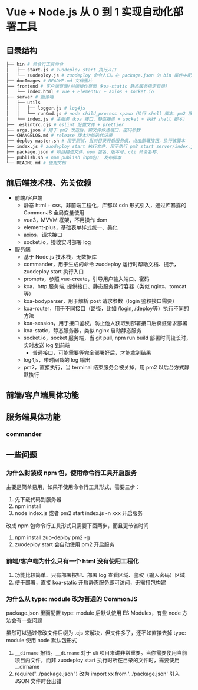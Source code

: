 # Vue + Node.js 从 0 到 1 实现自动化部署工具

## 目录结构
```bash
├── bin # 命令行工具命令
│   ├── start.js # zuodeploy start 执行入口
│   └── zuodeploy.js # zuodeploy 命令入口，在 package.json 的 bin 属性中配置
├── docImages # README.md 文档图片 
├── frontend # 客户端页面/前端操作页面（koa-static 静态服务指定目录）
│   └── index.html # Vue + ElementUI + axios + socket.io
├── server # 服务端
│   ├── utils
│   │   ├── logger.js # log4js 
│   │   └── runCmd.js # node child_process spawn（执行 shell 脚本、pm2 服务开启）
│   └── index.js # 主服务（koa 接口、静态服务 + socket + 执行 shell 脚本）
├── .eslintrc.cjs # eslint 配置文件 + prettier
├── args.json # 用于 pm2 改造后，跨文件传递端口、密码参数
├── CHANGELOG.md # release 版本功能迭代记录
├── deploy-master.sh # 用于测试，当前目录开启服务偶，点击部署按钮，执行该脚本
├── index.js # zuodeploy start 执行文件，用于执行 pm2 start server/index.js 主服务 
├── package.json # 项目描述文件，npm 包名、版本号、cli 命令名称、
├── publish.sh # npm publish（npm包） 发布脚本
└── README.md # 使用文档
```

## 前后端技术栈、先关依赖
- 前端/客户端
  - 静态 html + css，非前端工程化，库都以 cdn 形式引入，通过库暴露的 CommonJS 全局变量使用
  - vue3，MVVM 框架，不用操作 dom
  - element-plus，基础表单样式统一、美化
  - axios，请求接口
  - socket.io，接收实时部署 log
- 服务端
  - 基于 Node.js 技术栈，无数据库
  - commander，用于生成的命令 zuodeploy 运行时帮助文档、提示，zuodeploy start 执行入口
  - prompts，参照 vue-create，引导用户输入端口、密码
  - koa，http 服务端, 提供接口、静态服务运行容器（类似 nginx、tomcat 等）
  - koa-bodyparser，用于解析 post 请求参数（login 鉴权接口需要）
  - koa-router，用于不同接口（路径，比如 /login, /deploy等）执行不同的方法
  - koa-session，用于接口鉴权，防止他人获取到部署接口后疯狂请求部署
  - koa-static，静态服务器，类似 nginx 启动静态服务
  - socket.io，socket 服务端，当 git pull, npm run build 部署时间较长时，实时发送 log 到前端
    - 普通接口，可能需要等完全部署好后，才能拿到结果
  - log4js，带时间戳的 log 输出
  - pm2，直接执行，当 terminal 结束服务会被关掉，用 pm2 以后台方式静默执行

## 前端/客户端具体功能
## 服务端具体功能
### commander

## 一些问题
### 为什么封装成 npm 包，使用命令行工具开启服务
主要是简单易用，如果不使用命令行工具形式，需要三步：
1. 先下载代码到服务器
2. npm install
3. node index.js 或者 pm2 start index.js -n xxx 开启服务

改成 npm 包命令行工具形式只需要下面两步，而且更节省时间
1. npm install zuo-deploy pm2 -g
2. zuodeploy start 会自动使用 pm2 开启服务

### 前端/客户端为什么只有一个 html 没有使用工程化
1. 功能比较简单、只有部署按钮、部署 log 查看区域、鉴权（输入密码）区域
2. 便于部署，直接 koa-static 开启静态服务即可访问，无需打包构建

### 为什么从 type: module 改为普通的 CommonJS
package.json 里面配置 type: module 后默认使用 ES Modules，有些 node 方法会有一些问题

虽然可以通过修改文件后缀为 .cjs 来解决，但文件多了，还不如直接去掉 type: module 使用 node 默认包形式

1. `__dirname` 报错。`__dirname` 对于 cli 项目来讲非常重要。当你需要使用当前项目内文件，而非 zuodeploy start 执行时所在目录的文件时，需要使用 __dirname
2. require("../package.json") 改为 import xx from '../package.json' 引入 JSON 文件时会出错